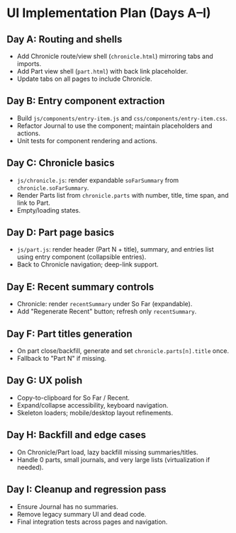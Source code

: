 # UI Implementation Plan (Days A–I)

## Day A: Routing and shells
- Add Chronicle route/view shell (`chronicle.html`) mirroring tabs and imports.
- Add Part view shell (`part.html`) with back link placeholder.
- Update tabs on all pages to include Chronicle.

## Day B: Entry component extraction
- Build `js/components/entry-item.js` and `css/components/entry-item.css`.
- Refactor Journal to use the component; maintain placeholders and actions.
- Unit tests for component rendering and actions.

## Day C: Chronicle basics
- `js/chronicle.js`: render expandable `soFarSummary` from `chronicle.soFarSummary`.
- Render Parts list from `chronicle.parts` with number, title, time span, and link to Part.
- Empty/loading states.

## Day D: Part page basics
- `js/part.js`: render header (Part N + title), summary, and entries list using entry component (collapsible entries).
- Back to Chronicle navigation; deep-link support.

## Day E: Recent summary controls
- Chronicle: render `recentSummary` under So Far (expandable).
- Add "Regenerate Recent" button; refresh only `recentSummary`.

## Day F: Part titles generation
- On part close/backfill, generate and set `chronicle.parts[n].title` once.
- Fallback to "Part N" if missing.

## Day G: UX polish
- Copy-to-clipboard for So Far / Recent.
- Expand/collapse accessibility, keyboard navigation.
- Skeleton loaders; mobile/desktop layout refinements.

## Day H: Backfill and edge cases
- On Chronicle/Part load, lazy backfill missing summaries/titles.
- Handle 0 parts, small journals, and very large lists (virtualization if needed).

## Day I: Cleanup and regression pass
- Ensure Journal has no summaries.
- Remove legacy summary UI and dead code.
- Final integration tests across pages and navigation.